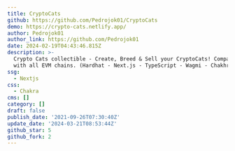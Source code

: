 ```yaml
---
title: CryptoCats
github: https://github.com/Pedrojok01/CryptoCats
demo: https://crypto-cats.netlify.app/
author: Pedrojok01
author_link: https://github.com/Pedrojok01
date: 2024-02-19T04:43:46.815Z
description: >-
  Crypto Cats collectible - Create, Breed & Sell your CryptoCats! Compatible
  with all EVM chains. (Hardhat - Next.js - TypeScript - Wagmi - ChakhraUI)
ssg:
  - Nextjs
css:
  - Chakra
cms: []
category: []
draft: false
publish_date: '2021-09-26T07:30:40Z'
update_date: '2024-03-21T08:53:44Z'
github_star: 5
github_fork: 2
---
```


